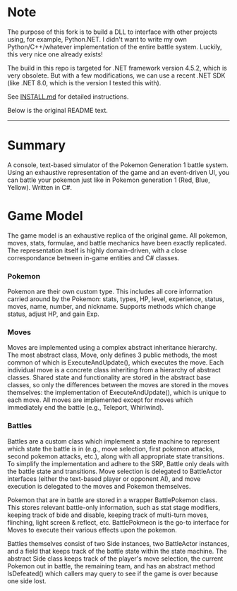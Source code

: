 # Note
The purpose of this fork is to build a DLL to interface with other projects using, for example, Python.NET.  I didn't want to write my own Python/C++/whatever implementation of the entire battle system.  Luckily, this very nice one already exists!

The build in this repo is targeted for .NET framework version 4.5.2, which is very obsolete.  But with a few modifications, we can use a recent .NET SDK (like .NET 8.0, which is the version I tested this with).

See [INSTALL.md](INSTALL.md) for detailed instructions.

Below is the original README text.

---

# Summary
A console, text-based simulator of the Pokemon
Generation 1 battle system. Using an exhaustive
representation of the game and an event-driven UI, 
you can battle your pokemon just like in Pokemon
generation 1 (Red, Blue, Yellow). Written in C#.

# Game Model
The game model is an exhaustive replica of the original game.
All pokemon, moves, stats, formulae, and battle mechanics
have been exactly replicated. The representation itself is
highly domain-driven, with a close correspondance between
in-game entities and C# classes.

### Pokemon
Pokemon are their own custom type. This includes all
core information carried around by the Pokemon:
stats, types, HP, level, experience, status, moves, name,
number, and nickname.  Supports methods which change status,
adjust HP, and gain Exp.

### Moves
Moves are implemented using a complex abstract inheritance
hierarchy. The most abstract class, Move, only defines 3 public
methods, the most common of which is ExecuteAndUpdate(), which
executes the move.
Each individual move is a concrete class inheriting from a
hierarchy of abstract classes. Shared state and functionality
are stored in the abstract base classes, so only the differences
between the moves are stored in the moves themselves: the implementation
of ExecuteAndUpdate(), which is unique to each move. All moves are
implemented except for moves which immediately end the battle
(e.g., Teleport, Whirlwind).

### Battles
Battles are a custom class which implement a state machine to
represent which state the battle is in (e.g., move selection,
first pokemon attacks, second pokemon attacks, etc.), along with
all appropriate state transitions. To simplify the implementation
and adhere to the SRP, Battle only deals with the battle state and
transitions. Move selection is delegated to BattleActor interfaces
(either the text-based player or opponent AI), and move execution
is delegated to the moves and Pokemon themselves.

Pokemon that are in battle are stored in a wrapper BattlePokemon
class.  This stores relevant battle-only information, such as 
stat stage modifiers, keeping track of bide and disable, keeping
track of multi-turn moves, flinching, light screen & reflect, etc.
BattlePokmeon is the go-to interface for Moves to execute their
various effects upon the pokemon.

Battles themselves consist of two Side instances, two BattleActor
instances, and a field that keeps track of the battle state within the
state machine.
The abstract Side class keeps track of the player's move selection,
the current Pokemon out in battle, the remaining team, and has an abstract
method IsDefeated() which callers may query to see if the game is over
because one side lost.
